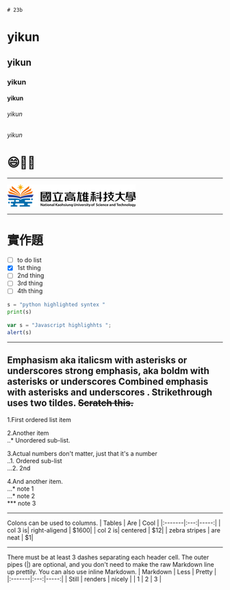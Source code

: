     # 23b
 # yikun
 ## yikun
 ### yikun
 #### yikun
###### yikun
###### yikun

# :smile:🚴‍♂️

----

![NKUST](logo.png "NKUST")

----
 # 實作題

- [ ] to do list
- [x] 1st thing
- [ ] 2nd thing
- [ ] 3rd thing
- [ ] 4th thing

```python
s = "python highlighted syntex "
print(s)
```

```js
var s = "Javascript highlighhts ";
alert(s)
```

----
Emphasism aka italicsm with asterisks or underscores strong emphasis, aka boldm with  **asterisks or underscores** 
Combined emphasis with  **asterisks and underscores** .
Strikethrough uses two tildes. ~~Scratch this.~~ 
----

1.First ordered list item  

2.Another item  
..* Unordered sub-list.  

3.Actual numbers don't matter, just that it's a number  
..1. Ordered sub-list  
...2. 2nd  

4.And another item.  
...* note 1  
...* note 2  
*** note 3  

----
Colons can be used to columns.
| Tables | Are | Cool |
|:-------|:---:|-----:|
| col 3 is| right-aligend | $1600|
| col 2 is| centered | $12|
| zebra stripes | are neat | $1|

----

There must be at least 3 dashes separating each header cell. The outer pipes (|) are optional, and you don't need to make the raw Markdown line up prettily. You can also use inline Markdown.
| Markdown | Less | Pretty |
|:-------|:---:|-----:|
| Still | renders | nicely |
| 1 | 2 | 3 |



